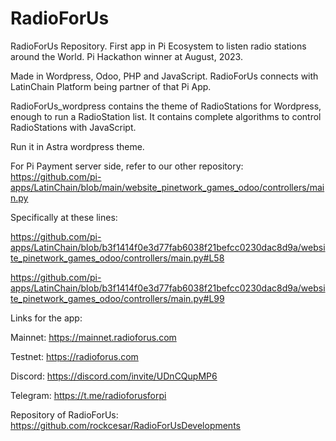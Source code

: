 # RadioForUs
RadioForUs Repository. First app in Pi Ecosystem to listen radio stations around the World. Pi Hackathon winner at August, 2023.

Made in Wordpress, Odoo, PHP and JavaScript. RadioForUs connects with LatinChain Platform being partner of that Pi App.

RadioForUs_wordpress contains the theme of RadioStations for Wordpress, enough to run a RadioStation list. It contains complete algorithms to control RadioStations with JavaScript.

Run it in Astra wordpress theme.

For Pi Payment server side, refer to our other repository:
https://github.com/pi-apps/LatinChain/blob/main/website_pinetwork_games_odoo/controllers/main.py

Specifically at these lines:

https://github.com/pi-apps/LatinChain/blob/b3f1414f0e3d77fab6038f21befcc0230dac8d9a/website_pinetwork_games_odoo/controllers/main.py#L58

https://github.com/pi-apps/LatinChain/blob/b3f1414f0e3d77fab6038f21befcc0230dac8d9a/website_pinetwork_games_odoo/controllers/main.py#L99

Links for the app:

Mainnet:
https://mainnet.radioforus.com

Testnet:
https://radioforus.com

Discord:
https://discord.com/invite/UDnCQupMP6

Telegram:
https://t.me/radioforusforpi

Repository of RadioForUs:
https://github.com/rockcesar/RadioForUsDevelopments
